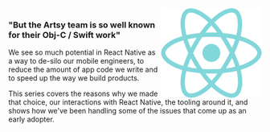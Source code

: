 
<img src="/images/react-native/artsy_react_logo.svg" style="width:200px; float:right;">

### "But the Artsy team is so well known for their Obj-C / Swift work"

We see so much potential in React Native as a way to de-silo our mobile engineers, to reduce the amount of app code we write and to speed up the way we build products.

This series covers the reasons why we made that choice, our interactions with React Native, the tooling around it, and shows how we've been handling some of the issues that come up as an early adopter.   